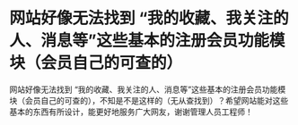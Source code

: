 # 网站好像无法找到 “我的收藏、我关注的人、消息等”这些基本的注册会员功能模块（会员自己的可查的）

网站好像无法找到 “我的收藏、我关注的人、消息等”这些基本的注册会员功能模块（会员自己的可查的），不知是不是这样的（无从查找到）？希望网站能对这些基本的东西有所设计，能更好地服务广大网友，谢谢管理人员工程师！
